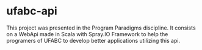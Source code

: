 # ufabc-api
This project was presented in the Program Paradigms discipline. It consists on a WebApi made in Scala with Spray.IO Framework to help the programers of UFABC to develop better applications utilizing this api.
